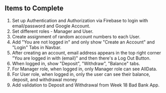 ## Items to Complete

1. Set up Authentication and Authorization via Firebase to login with email/password and Google Account.
2. Set different roles - Manager and User.
3. Create assignment of random account numbers to each User.
4. Add "You are not logged in" and only show "Create an Account" and "Login" Tabs in Navbar.
5. After creating an account, email address appears in the top right corner "You are logged in with (email)" and then there's a Log Out Button.
6. When logged in, show "Deposit", "Withdraw", "Balance" tabs.
7. For Manager role, when logged in, only Manager role can see AllData.
8. For User role, when logged in, only the user can see their balance, deposit, and withdrawal money
9. Add validation to Deposit and Withdrawal from Week 18 Bad Bank App.
